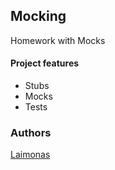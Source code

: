 ## Mocking

Homework with Mocks

#### Project features
- Stubs
- Mocks
- Tests

### Authors
[Laimonas](https://github.com/LaimonasMas/)
